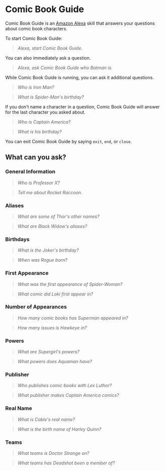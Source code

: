 # Comic Book Guide

Comic Book Guide is an
[Amazon Alexa](https://developer.amazon.com/public/solutions/alexa)
skill that answers your questions about comic book characters.

To start Comic Book Guide:

> *Alexa, start Comic Book Guide.*

You can also immediately ask a question.

> *Alexa, ask Comic Book Guide who Batman is.*

While Comic Book Guide is running, you can ask it additional questions.

> *Who is Iron Man?*

> *What is Spider-Man's birthday?*

If you don't name a character in a question, Comic Book Guide will answer for
the last character you asked about.

> *Who is Captain America?*

> *What is his birthday?*

You can exit Comic Book Guide by saying `exit`, `end`, or `close`.

## What can you ask?

### General Information

> *Who is Professor X?*

> *Tell me about Rocket Raccoon.*

### Aliases

> *What are some of Thor's other names?*

> *What are Black Widow's aliases?*

### Birthdays

> *What is the Joker's birthday?*

> *When was Rogue born?*

### First Appearance

> *What was the first appearance of Spider-Woman?*

> *What comic did Loki first appear in?*

### Number of Appearances

> *How many comic books has Superman appeared in?*

> *How many issues is Hawkeye in?*

### Powers

> *What are Supergirl's powers?*

> *What powers does Aquaman have?*

### Publisher

> *Who publishes comic books with Lex Luthor?*

> *What publisher makes Captain America comics?*

### Real Name

> *What is Cable's real name?*

> *What is the birth name of Harley Quinn?*

### Teams

> *What teams is Doctor Strange on?*

> *What teams has Deadshot been a member of?*
